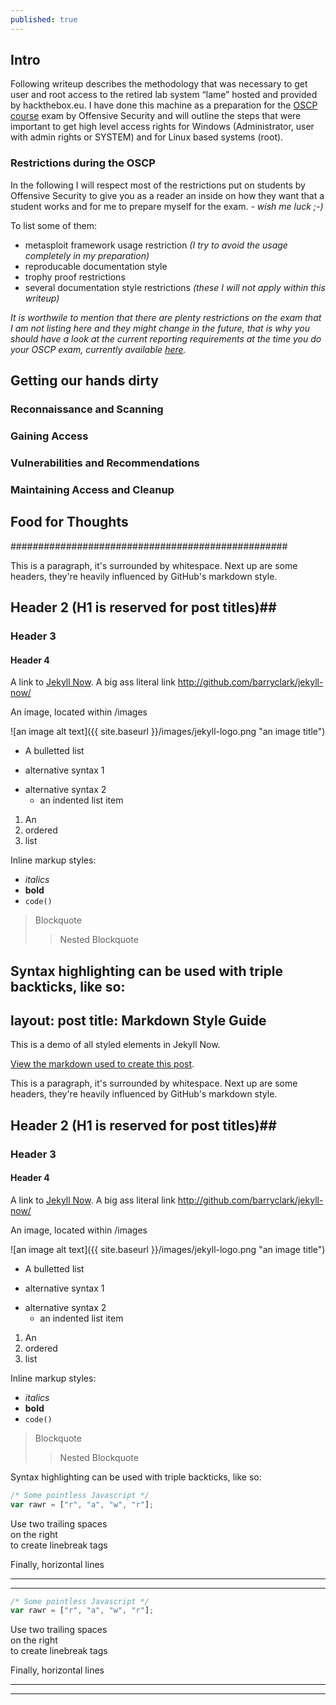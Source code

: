 ```yaml
---
published: true
---
```

## Intro

Following writeup describes the methodology that was necessary to get user and root access to the retired lab system “lame” hosted and provided by hackthebox.eu.
I have done this machine as a preparation for the [OSCP course](https://www.offensive-security.com/pwk-oscp/) exam by Offensive Security and will outline the steps that were important to get high level access rights for Windows (Administrator, user with admin rights or SYSTEM) and for Linux based systems (root).

### Restrictions during the OSCP

In the following I will respect most of the restrictions put on students by Offensive Security to give you as a reader an inside on how they want that a student works and for me to prepare myself for the exam. _- wish me luck ;-)_

To list some of them:

* metasploit framework usage restriction _(I try to avoid the usage completely in my preparation)_
* reproducable documentation style 
* trophy proof restrictions
* several documentation style restrictions _(these I will not apply within this writeup)_ 

_It is worthwile to mention that there are plenty restrictions on the exam that I am not listing here and they might change in the future, that is why you should have a look at the current reporting requirements at the time you do your OSCP exam, currently available [here](https://help.offensive-security.com/hc/en-us/articles/360040165632)._

## Getting our hands dirty

### Reconnaissance and Scanning
### Gaining Access
### Vulnerabilities and Recommendations
### Maintaining Access and Cleanup

## Food for Thoughts



##################################################

This is a paragraph, it's surrounded by whitespace. Next up are some headers, they're heavily influenced by GitHub's markdown style.

## Header 2 (H1 is reserved for post titles)##

### Header 3

#### Header 4

A link to [Jekyll Now](http://github.com/barryclark/jekyll-now/). A big ass literal link <http://github.com/barryclark/jekyll-now/>

An image, located within /images

![an image alt text]({{ site.baseurl }}/images/jekyll-logo.png "an image title")

* A bulletted list
- alternative syntax 1
+ alternative syntax 2
  - an indented list item

1. An
2. ordered
3. list

Inline markup styles:

- _italics_
- **bold**
- `code()`

> Blockquote
>> Nested Blockquote

Syntax highlighting can be used with triple backticks, like so:
---
layout: post
title: Markdown Style Guide
---

This is a demo of all styled elements in Jekyll Now.

[View the markdown used to create this post](https://raw.githubusercontent.com/barryclark/www.jekyllnow.com/gh-pages/_posts/2014-6-19-Markdown-Style-Guide.md).

This is a paragraph, it's surrounded by whitespace. Next up are some headers, they're heavily influenced by GitHub's markdown style.

## Header 2 (H1 is reserved for post titles)##

### Header 3

#### Header 4

A link to [Jekyll Now](http://github.com/barryclark/jekyll-now/). A big ass literal link <http://github.com/barryclark/jekyll-now/>

An image, located within /images

![an image alt text]({{ site.baseurl }}/images/jekyll-logo.png "an image title")

* A bulletted list
- alternative syntax 1
+ alternative syntax 2
  - an indented list item

1. An
2. ordered
3. list

Inline markup styles:

- _italics_
- **bold**
- `code()`

> Blockquote
>> Nested Blockquote

Syntax highlighting can be used with triple backticks, like so:

```javascript
/* Some pointless Javascript */
var rawr = ["r", "a", "w", "r"];
```

Use two trailing spaces  
on the right  
to create linebreak tags  

Finally, horizontal lines

----
****
```javascript
/* Some pointless Javascript */
var rawr = ["r", "a", "w", "r"];
```

Use two trailing spaces  
on the right  
to create linebreak tags  

Finally, horizontal lines

----
****
